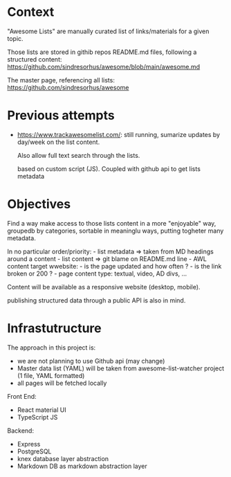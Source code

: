 # Context

"Awesome Lists" are manually curated list of links/materials for a given topic.

Those lists are stored in githib repos README.md files, following a structured content: https://github.com/sindresorhus/awesome/blob/main/awesome.md

The master page, referencing all lists: https://github.com/sindresorhus/awesome

# Previous attempts

- https://www.trackawesomelist.com/: still running, sumarize updates by day/week on the list content.

    Also allow full text search through the lists.

    based on custom script (JS). Coupled with github api to get lists metadata

# Objectives

Find a way make access to those lists content in a more "enjoyable" way, groupedb by categories, sortable in meaninglu ways, putting togheter many metadata. 

In no particular order/priority:
    - list metadata => taken from MD headings around a content
    - list content => git blame on README.md line
    - AWL content target wwebsite: 
        - is the page updated and how often ?
        - is the link broken or 200 ?
        - page content type: textual, video, AD divs, ...

Content will be available as a responsive website (desktop, mobile).

publishing structured data through a public API is also in mind.

# Infrastutructure

The approach in this project is:
- we are not planning to use Github api (may change)
- Master data list (YAML) will be taken from awesome-list-watcher project (1 file, YAML formatted)
- all pages will be fetched locally

Front End:
- React material UI
- TypeScript JS

Backend:
- Express
- PostgreSQL
- knex database layer abstraction
- Markdown DB as markdown abstraction layer
